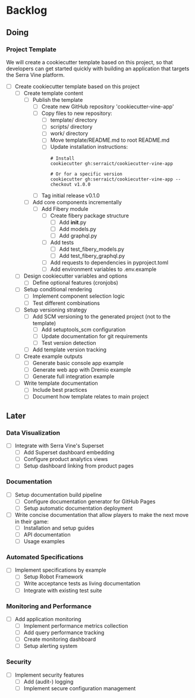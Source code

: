 # Backlog

## Doing

### Project Template

We will create a cookiecutter template based on this project,
so that developers can get started quickly with
building an application that targets the Serra Vine platform.

- [ ] Create cookiecutter template based on this project
  - [ ] Create template content
    - [ ] Publish the template
      - [ ] Create new GitHub repository 'cookiecutter-vine-app'
      - [ ] Copy files to new repository:
        - [ ] template/ directory
        - [ ] scripts/ directory
        - [ ] work/ directory
        - [ ] Move template/README.md to root README.md
        - [ ] Update installation instructions:
          ```
          # Install
          cookiecutter gh:serraict/cookiecutter-vine-app

          # Or for a specific version
          cookiecutter gh:serraict/cookiecutter-vine-app --checkout v1.0.0
          ```
      - [ ] Tag initial release v0.1.0
    - [ ] Add core components incrementally
      - [ ] Add Fibery module
        - [ ] Create fibery package structure
          - [ ] Add __init__.py
          - [ ] Add models.py
          - [ ] Add graphql.py
        - [ ] Add tests
          - [ ] Add test_fibery_models.py
          - [ ] Add test_fibery_graphql.py
        - [ ] Add requests to dependencies in pyproject.toml
        - [ ] Add environment variables to .env.example
  - [ ] Design cookiecutter variables and options
    - [ ] Define optional features (cronjobs)
  - [ ] Setup conditional rendering
    - [ ] Implement component selection logic
    - [ ] Test different combinations
  - [ ] Setup versioning strategy
    - [ ] Add SCM versioning to the generated project (not to the template)
      - [ ] Add setuptools_scm configuration
      - [ ] Update documentation for git requirements
      - [ ] Test version detection
    - [ ] Add template version tracking
  - [ ] Create example outputs
    - [ ] Generate basic console app example
    - [ ] Generate web app with Dremio example
    - [ ] Generate full integration example
  - [ ] Write template documentation
    - [ ] Include best practices
    - [ ] Document how template relates to main project

## Later

### Data Visualization

- [ ] Integrate with Serra Vine's Superset
  - [ ] Add Superset dashboard embedding
  - [ ] Configure product analytics views
  - [ ] Setup dashboard linking from product pages

### Documentation

- [ ] Setup documentation build pipeline
  - [ ] Configure documentation generator for GitHub Pages
  - [ ] Setup automatic documentation deployment
- [ ] Write concise documentation that allow players to make the next move in their game:
  - [ ] Installation and setup guides
  - [ ] API documentation
  - [ ] Usage examples

### Automated Specifications

- [ ] Implement specifications by example
  - [ ] Setup Robot Framework
  - [ ] Write acceptance tests as living documentation
  - [ ] Integrate with existing test suite

### Monitoring and Performance

- [ ] Add application monitoring
  - [ ] Implement performance metrics collection
  - [ ] Add query performance tracking
  - [ ] Create monitoring dashboard
  - [ ] Setup alerting system

### Security

- [ ] Implement security features
  - [ ] Add (audit-) logging
  - [ ] Implement secure configuration management
